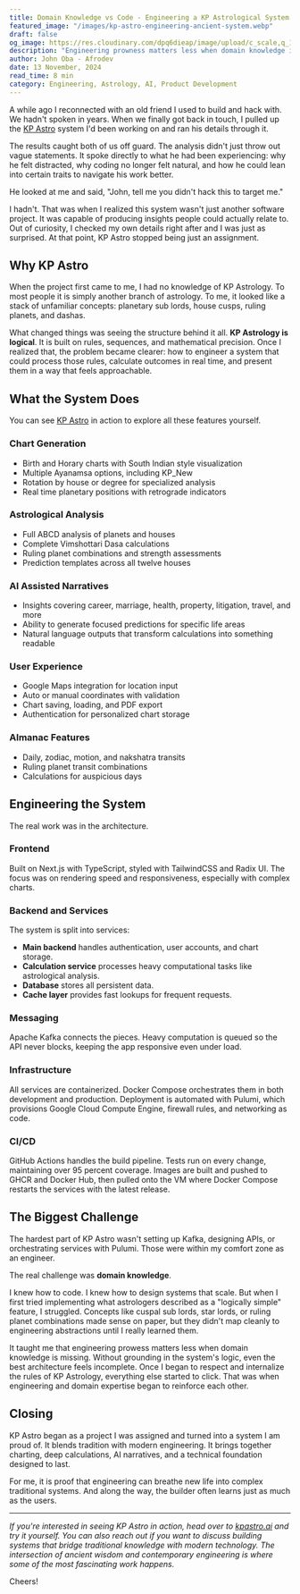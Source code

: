 ```yaml
---
title: Domain Knowledge vs Code - Engineering a KP Astrological System
featured_image: "/images/kp-astro-engineering-ancient-system.webp"
draft: false
og_image: https://res.cloudinary.com/dpq6dieap/image/upload/c_scale,q_100,w_532/v1757581218/og-images/kp-astro-engineering-ancient-system_wvuywe.jpg
description: "Engineering prowness matters less when domain knowledge is deficient"
author: John Oba - Afrodev
date: 13 November, 2024
read_time: 8 min
category: Engineering, Astrology, AI, Product Development
---
```



A while ago I reconnected with an old friend I used to build and hack with. We hadn't spoken in years. When we finally got back in touch, I pulled up the [KP Astro](https://kpastro.ai) system I'd been working on and ran his details through it.

The results caught both of us off guard. The analysis didn't just throw out vague statements. It spoke directly to what he had been experiencing: why he felt distracted, why coding no longer felt natural, and how he could lean into certain traits to navigate his work better.

He looked at me and said, "John, tell me you didn't hack this to target me."

I hadn't. That was when I realized this system wasn't just another software project. It was capable of producing insights people could actually relate to. Out of curiosity, I checked my own details right after and I was just as surprised. At that point, KP Astro stopped being just an assignment.

## Why KP Astro

When the project first came to me, I had no knowledge of KP Astrology. To most people it is simply another branch of astrology. To me, it looked like a stack of unfamiliar concepts: planetary sub lords, house cusps, ruling planets, and dashas.

What changed things was seeing the structure behind it all. **KP Astrology is logical**. It is built on rules, sequences, and mathematical precision. Once I realized that, the problem became clearer: how to engineer a system that could process those rules, calculate outcomes in real time, and present them in a way that feels approachable.

## What the System Does

You can see [KP Astro](https://kpastro.ai) in action to explore all these features yourself.

### Chart Generation
- Birth and Horary charts with South Indian style visualization
- Multiple Ayanamsa options, including KP_New
- Rotation by house or degree for specialized analysis
- Real time planetary positions with retrograde indicators

### Astrological Analysis
- Full ABCD analysis of planets and houses
- Complete Vimshottari Dasa calculations
- Ruling planet combinations and strength assessments
- Prediction templates across all twelve houses

### AI Assisted Narratives
- Insights covering career, marriage, health, property, litigation, travel, and more
- Ability to generate focused predictions for specific life areas
- Natural language outputs that transform calculations into something readable

### User Experience
- Google Maps integration for location input
- Auto or manual coordinates with validation
- Chart saving, loading, and PDF export
- Authentication for personalized chart storage

### Almanac Features
- Daily, zodiac, motion, and nakshatra transits
- Ruling planet transit combinations
- Calculations for auspicious days

## Engineering the System

The real work was in the architecture.

### Frontend
Built on Next.js with TypeScript, styled with TailwindCSS and Radix UI. The focus was on rendering speed and responsiveness, especially with complex charts.

### Backend and Services
The system is split into services:

- **Main backend** handles authentication, user accounts, and chart storage.
- **Calculation service** processes heavy computational tasks like astrological analysis.
- **Database** stores all persistent data.
- **Cache layer** provides fast lookups for frequent requests.

### Messaging
Apache Kafka connects the pieces. Heavy computation is queued so the API never blocks, keeping the app responsive even under load.

### Infrastructure
All services are containerized. Docker Compose orchestrates them in both development and production. Deployment is automated with Pulumi, which provisions Google Cloud Compute Engine, firewall rules, and networking as code.

### CI/CD
GitHub Actions handles the build pipeline. Tests run on every change, maintaining over 95 percent coverage. Images are built and pushed to GHCR and Docker Hub, then pulled onto the VM where Docker Compose restarts the services with the latest release.

## The Biggest Challenge

The hardest part of KP Astro wasn't setting up Kafka, designing APIs, or orchestrating services with Pulumi. Those were within my comfort zone as an engineer.

The real challenge was **domain knowledge**.

I knew how to code. I knew how to design systems that scale. But when I first tried implementing what astrologers described as a "logically simple" feature, I struggled. Concepts like cuspal sub lords, star lords, or ruling planet combinations made sense on paper, but they didn't map cleanly to engineering abstractions until I really learned them.

It taught me that engineering prowess matters less when domain knowledge is missing. Without grounding in the system's logic, even the best architecture feels incomplete. Once I began to respect and internalize the rules of KP Astrology, everything else started to click. That was when engineering and domain expertise began to reinforce each other.

## Closing

KP Astro began as a project I was assigned and turned into a system I am proud of. It blends tradition with modern engineering. It brings together charting, deep calculations, AI narratives, and a technical foundation designed to last.

For me, it is proof that engineering can breathe new life into complex traditional systems. And along the way, the builder often learns just as much as the users.

---

*If you're interested in seeing KP Astro in action, head over to [kpastro.ai](https://kpastro.ai) and try it yourself. You can also reach out if you want to discuss building systems that bridge traditional knowledge with modern technology. The intersection of ancient wisdom and contemporary engineering is where some of the most fascinating work happens.*

Cheers!
